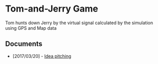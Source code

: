 # Tom-and-Jerry Game
Tom hunts down Jerry by the virtual signal calculated by the simulation using GPS and Map data

## Documents
* [2017/03/20] - [Idea pitching]([2017.3.20]_idea_pitching.pdf)
